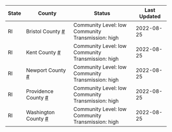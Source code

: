 State | County | Status | Last Updated
--- | --- | --- | --- 
RI | Bristol County <a href="#bristol_county">#</a> | <a name="bristol_county"></a>Community Level: low<br/>Community Transmission: high | 2022-08-25
RI | Kent County <a href="#kent_county">#</a> | <a name="kent_county"></a>Community Level: low<br/>Community Transmission: high | 2022-08-25
RI | Newport County <a href="#newport_county">#</a> | <a name="newport_county"></a>Community Level: low<br/>Community Transmission: high | 2022-08-25
RI | Providence County <a href="#providence_county">#</a> | <a name="providence_county"></a>Community Level: low<br/>Community Transmission: high | 2022-08-25
RI | Washington County <a href="#washington_county">#</a> | <a name="washington_county"></a>Community Level: low<br/>Community Transmission: high | 2022-08-25
